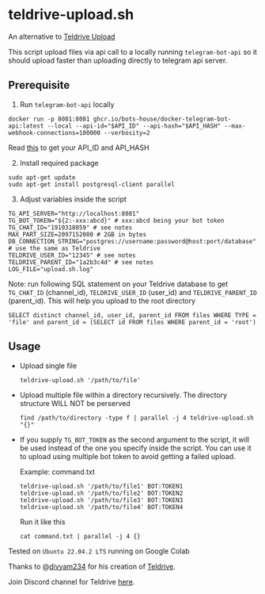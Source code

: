 # teldrive-upload.sh

An alternative to [Teldrive Upload](https://github.com/divyam234/teldrive-upload)

This script upload files via api call to a locally running `telegram-bot-api` so it should upload faster than uploading directly to telegram api server.

Prerequisite
---
1. Run `telegram-bot-api` locally
```
docker run -p 8081:8081 ghcr.io/bots-house/docker-telegram-bot-api:latest --local --api-id="$API_ID" --api-hash="$API_HASH" --max-webhook-connections=100000 --verbosity=2
```
Read [this](https://core.telegram.org/api/obtaining_api_id#obtaining-api-id) to get your API_ID and API_HASH

2. Install required package
```
sudo apt-get update
sudo apt-get install postgresql-client parallel
```
3. Adjust variables inside the script
```
TG_API_SERVER="http://localhost:8081"
TG_BOT_TOKEN="${2:-xxx:abcd}" # xxx:abcd being your bot token
TG_CHAT_ID="1910318059" # see notes
MAX_PART_SIZE=2097152000 # 2GB in bytes
DB_CONNECTION_STRING="postgres://username:password@host:port/database" # use the same as Teldrive
TELDRIVE_USER_ID="12345" # see notes
TELDRIVE_PARENT_ID="1a2b3c4d" # see notes
LOG_FILE="upload.sh.log"
```
Note: run following SQL statement on your Teldrive database to get `TG_CHAT_ID` (channel_id), `TELDRIVE_USER_ID` (user_id) and `TELDRIVE_PARENT_ID` (parent_id). This will help you upload to the root directory
```
SELECT distinct channel_id, user_id, parent_id FROM files WHERE TYPE = 'file' and parent_id = (SELECT id FROM files WHERE parent_id = 'root')
```

Usage
---
- Upload single file
  ```
  teldrive-upload.sh '/path/to/file'
  ```
- Upload multiple file within a directory recursively. The directory structure WILL NOT be perserved
  ```
  find /path/to/directory -type f | parallel -j 4 teldrive-upload.sh "{}"
  ```
- If you supply `TG_BOT_TOKEN` as the second argument to the script, it will be used instead of the one you specify inside the script. You can use it to upload using multiple bot token to avoid getting a failed upload.

  Example: command.txt
  ```
  teldrive-upload.sh '/path/to/file1' BOT:TOKEN1
  teldrive-upload.sh '/path/to/file2' BOT:TOKEN2
  teldrive-upload.sh '/path/to/file3' BOT:TOKEN3
  teldrive-upload.sh '/path/to/file4' BOT:TOKEN4
  ```
  Run it like this
  ```
  cat command.txt | parallel -j 4 {}
  ```
Tested on `Ubuntu 22.04.2 LTS` running on Google Colab

Thanks to @[divyam234](https://github.com/divyam234) for his creation of [Teldrive](https://github.com/divyam234/teldrive).

Join Discord channel for Teldrive [here](https://discord.gg/J2gVAZnHfP).
